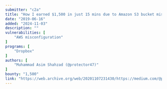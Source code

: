 ```yaml
---
submitter: "c2a"
title: "How I earned $1,500 in just 15 mins due to Amazon S3 bucket misconfiguration?"
date: "2019-06-16"
added: "2024-11-03"
description: ""
vulnerabilities: [
    "AWS misconfiguration"
]
programs: [
    "Dropbox"
]
authors: [
    "Muhammad Asim Shahzad (@protector47)"
]
bounty: "1,500"
link: "https://web.archive.org/web/20201107231430/https://medium.com/@protector47/how-i-earned-1-500-in-just-15-mins-due-to-amazon-s3-bucket-misconfiguration-953b28242f95"
---
```




